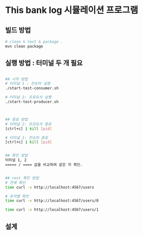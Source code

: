 
# This bank log 시뮬레이션 프로그램



## 빌드 방법
```bash
# clean & test & package .
mvn clean package


```


## 실행 방법 : 터미널 두 개 필요
```bash

## 시작 방법
# 터미널 1 : 컨슈머 실행
./start-test-consumer.sh

# 터미널 2: 프로듀서 실행
./start-test-producer.sh



## 종료 방법
# 터머널 2: 프로듀서 종료
[ctrl+c] | kill [pid] 

# 터미널 1: 컨슈머 종료 
[ctrl+c] | kill [pid] 


## 확인 방법
터미널 1, 2  
===== / ==== 값을 비교하여 같은 지 확인.


## rest 확인 방법
# 전체 확인 
time curl -v http://localhost:4567/users

# 유저별 확인
time curl -v http://localhost:4567/users/0

time curl -v http://localhost:4567/users/1


```


## 설계 

